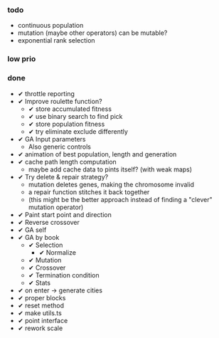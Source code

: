 ### todo

- continuous population
- mutation (maybe other operators) can be mutable?
- exponential rank selection

### low prio

### done

- ✔ throttle reporting
- ✔ Improve roulette function?
  - ✔ store accumulated fitness
  - ✔ use binary search to find pick
  - ✔ store population fitness
  - ✔ try eliminate exclude differently
- ✔ GA Input parameters
  - Also generic controls
- ✔ animation of best population, length and generation
- ✔ cache path length computation
  - maybe add cache data to pints itself? (with weak maps)
- ✔ Try delete & repair strategy?
  - mutation deletes genes, making the chromosome invalid
  - a repair function stitches it back together
  - (this might be the better approach instead of finding a "clever" mutation operator)
- ✔ Paint start point and direction
- ✔ Reverse crossover
- ✔ GA self
- ✔ GA by book
  - ✔ Selection
    - ✔ Normalize
  - ✔ Mutation
  - ✔ Crossover
  - ✔ Termination condition
  - ✔ Stats
- ✔ on enter -> generate cities
- ✔ proper blocks
- ✔ reset method
- ✔ make utils.ts
- ✔ point interface
- ✔ rework scale
